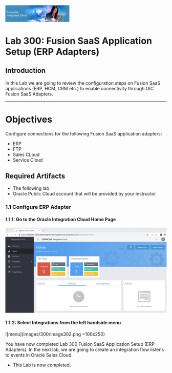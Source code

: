 <img class="float-right" src="images/j2c-logo.png" width="200">

# Lab 300: Fusion SaaS Application Setup (ERP Adapters)

## Introduction

In this Lab we are going to review the configuration steps on Fusion SaaS applications (ERP, HCM, CRM etc.) to enable connectivity through OIC Fusion SaaS Adapters.

---

# Objectives

Configure connections for the following Fusion SaaS application adapters:

- ERP
- FTP
- Sales CLoud
- Service Cloud


## Required Artifacts

- The following lab
- Oracle Public Cloud account that will be provided by your instructor


### 1.1 Configure ERP Adapter
#### 1.1.1: Go to the Oracle Integration Cloud Home Page

![Homepage](images/300/image301.png)


#### 1.1.2: Select Integrations from the left handside menu

![menu](images/300/image302.png =100x250)

You have now completed Lab 300 Fusion SaaS Application Setup (ERP Adapters). In the next lab, we are going to create an integration flow listens to events in Oracle Sales Cloud.
 - This Lab is now completed.